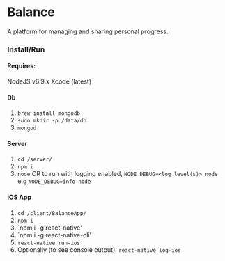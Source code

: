 # Balance
A platform for managing and sharing personal progress.

### Install/Run
#### Requires:
NodeJS v6.9.x
Xcode (latest)

#### Db
1. `brew install mongodb`
2. `sudo mkdir -p /data/db`
3. `mongod`

#### Server
1. `cd /server/`
1. `npm i`
2. `node` OR to run with logging enabled, `NODE_DEBUG=<log level(s)> node` e.g `NODE_DEBUG=info node`

#### iOS App
1. `cd /client/BalanceApp/`
2. `npm i`
3. `npm i -g react-native'
4. `npm i -g react-native-cli'
5. `react-native run-ios`
6. Optionally (to see console output): `react-native log-ios`
